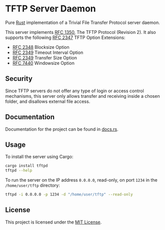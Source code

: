 # TFTP Server Daemon

Pure [Rust](https://www.rust-lang.org/) implementation of a Trivial File Transfer Protocol server daemon.

This server implements [RFC 1350](https://www.rfc-editor.org/rfc/rfc1350), The TFTP Protocol (Revision 2). It also supports the following [RFC 2347](https://www.rfc-editor.org/rfc/rfc2347) TFTP Option Extensions:

- [RFC 2348](https://www.rfc-editor.org/rfc/rfc2348) Blocksize Option
- [RFC 2349](https://www.rfc-editor.org/rfc/rfc2349) Timeout Interval Option
- [RFC 2349](https://www.rfc-editor.org/rfc/rfc2349) Transfer Size Option
- [RFC 7440](https://www.rfc-editor.org/rfc/rfc7440) Windowsize Option

## Security

Since TFTP servers do not offer any type of login or access control mechanisms, this server only allows transfer and receiving inside a chosen folder, and disallows external file access.

## Documentation

Documentation for the project can be found in [docs.rs](https://docs.rs/tftpd/latest/tftpd/).

## Usage

To install the server using Cargo:

```bash
cargo install tftpd
tftpd --help
```

To run the server on the IP address `0.0.0.0`, read-only, on port `1234` in the `/home/user/tftp` directory:

```bash
tftpd -i 0.0.0.0 -p 1234 -d "/home/user/tftp" --read-only
```

## License

This project is licensed under the [MIT License](https://opensource.org/license/mit/).
